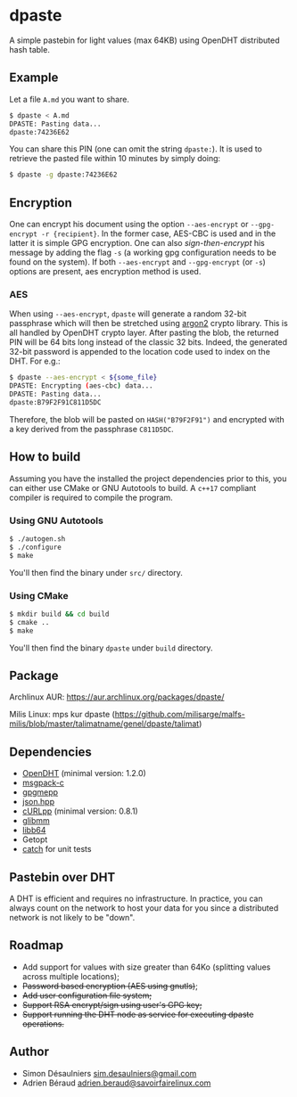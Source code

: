 # dpaste

A simple pastebin for light values (max 64KB) using OpenDHT distributed hash table.

## Example

Let a file `A.md` you want to share.
```sh
$ dpaste < A.md
DPASTE: Pasting data...
dpaste:74236E62
```

You can share this PIN (one can omit the string `dpaste:`). It is used to
retrieve the pasted file within 10 minutes by simply doing:
```sh
$ dpaste -g dpaste:74236E62
```

## Encryption

One can encrypt his document using the option `--aes-encrypt` or
`--gpg-encrypt -r {recipient}`. In the former case, AES-CBC is used and in
the latter it is simple GPG encryption. One can also *sign-then-encrypt* his
message by adding the flag `-s` (a working gpg configuration needs to be found
on the system). If both `--aes-encrypt` and `--gpg-encrypt` (or `-s`) options
are present, aes encryption method is used.

### AES

When using `--aes-encrypt`, `dpaste` will generate a random 32-bit passphrase
which will then be stretched using [argon2][] crypto library. This is all
handled by OpenDHT crypto layer. After pasting the blob, the returned PIN will
be 64 bits long instead of the classic 32 bits. Indeed, the generated 32-bit
password is appended to the location code used to index on the DHT. For e.g.:

```sh
$ dpaste --aes-encrypt < ${some_file}
DPASTE: Encrypting (aes-cbc) data...
DPASTE: Pasting data...
dpaste:B79F2F91C811D5DC
```

Therefore, the blob will be pasted on `HASH("B79F2F91")` and encrypted with
a key derived from the passphrase `C811D5DC`.

[argon2]: https://github.com/P-H-C/phc-winner-argon2

## How to build

Assuming you have the installed the project dependencies prior to this, you can
either use CMake or GNU Autotools to build. A `c++17` compliant compiler is
required to compile the program.

### Using GNU Autotools

```sh
$ ./autogen.sh
$ ./configure
$ make
```

You'll then find the binary under `src/` directory.

### Using CMake

```sh
$ mkdir build && cd build
$ cmake ..
$ make
```

You'll then find the binary `dpaste` under `build` directory.

## Package

Archlinux AUR: https://aur.archlinux.org/packages/dpaste/

Milis Linux:   mps kur dpaste  (https://github.com/milisarge/malfs-milis/blob/master/talimatname/genel/dpaste/talimat)

## Dependencies

- [OpenDHT](https://github.com/savoirfairelinux/opendht/) (minimal version: 1.2.0)
- [msgpack-c](https://github.com/msgpack/msgpack-c)
- [gpgmepp](https://github.com/KDE/gpgmepp)
- [json.hpp](https://github.com/nlohmann/json)
- [cURLpp](https://github.com/jpbarrette/curlpp) (minimal version: 0.8.1)
- [glibmm](https://github.com/GNOME/glibmm)
- [libb64](http://libb64.sourceforge.net/)
- Getopt
- [catch](https://github.com/catchorg/Catch2) for unit tests

## Pastebin over DHT

A DHT is efficient and requires no infrastructure. In practice, you can always
count on the network to host your data for you since a distributed network is
not likely to be "down".

## Roadmap

- Add support for values with size greater than 64Ko (splitting values across
  multiple locations);
- ~~Password based encryption (AES using gnutls)~~;
- ~~Add user configuration file system;~~
- ~~Support RSA encrypt/sign using user's GPG key;~~
- ~~Support running the DHT node as service for executing dpaste operations.~~

## Author

- Simon Désaulniers <sim.desaulniers@gmail.com>
- Adrien Béraud <adrien.beraud@savoirfairelinux.com>

